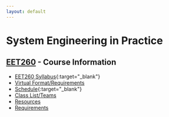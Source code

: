 ```yaml
---
layout: default
---
```


# System Engineering in Practice

## [EET260](../) - Course Information

- [EET260 Syllabus](EET260.Syllabus.pdf){:target="_blank"}
- [Virtual Format/Requirements](virtual.md)
- [Schedule](SprintSchedule.pdf){:target="_blank"}
- [Class List/Teams](teams.md)
- [Resources](../resources)
- [Requirements](requirements.md)



